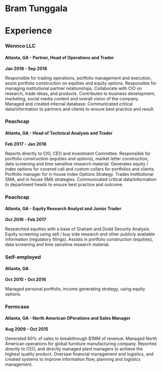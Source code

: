 # Bram Tunggala 


# Experience
### Wennco LLC 
#### Atlanta, GA - Partner, Head of Operations and Trader 
**Jan 2018 - Sep 2018**

Responsible for trading  operations, portfolio management  and execution, assist portfolio construction on equities and equity options. Responsible for managing institutional  partner relationships. Collaborate with CIO on research, trade ideas, and products.  Contributes to  business development, marketing, social media content and overall vision of the company. Managed and created internal database. Communicated critical data/information to partners and  clients  to ensure best practice and result. 

### Peachcap
#### Atlanta, GA - Head of Technical Analysis and Trader 
**Feb 2017 - Jan 2018**

Reports directly to CIO, CEO and Investment Committee. Responsible for portfolio construction (equities and options), market letter construction, data screening and time sensitive research material. Generates equity / index options for covered call and custom collars for portfolios and clients. Portfolio manager for in house Index Options Strategy. Trades Institutional SMA, and in house SMA strategies. Communicated critical data/information to department heads to ensure best practice and outcome. 

### Peachcap
#### Atlanta, GA - Equity Research Analyst and Junior Trader  
**Oct 2016 - Feb 2017**

Researched equities with a base of Graham and Dodd Security Analysis. Equity screening using sell / buy side research and other publicly available information (regulatory filings). Assists in portfolio construction (equities), data screening and time sensitive research material. 

### Self-employed
#### Atlanta, GA   
**Oct 2015 - Oct 2016**

Managed personal portfolio, income generating strategy, using equity options.

### Formcase
#### Atlanta, GA - North American OPerations and Sales Manager
**Aug 2009 - Oct 2015**

Generated 60% of sales to breakthrough $1MM of revenue. Managed  North American operations for global furniture manufacturing company. Reported directly to CEO, and directly managed plant managers to achieve the highest quality product. Oversaw financial management and logistics, and created systems to improve information flow, planning and logistics management. 
